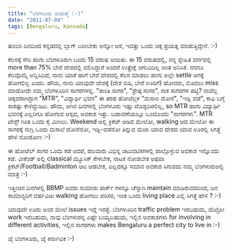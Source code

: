 ```yaml
---
title: "ಬೆಂಗಳೂರು ಮಹಾತ್ಮೆ :-)"
date: "2011-07-04"
tags: [Bengaluru, Kannada]
---
```


ತುಂಬಾ ದಿನದಿಂದ ಕನ್ನಡದಲ್ಲಿ ಬ್ಲಾಗ್ ಬರೀಬೇಕು ಅನ್ನೋ ಆಸೆ, ಇವತ್ತು ಒಂದು ಚಿಕ್ಕ ಪ್ರಯತ್ನ ಮಾಡುತ್ತಿದ್ದೇನೆ. :-)

ಕೆಲಸಕ್ಕೆ ಸೇರಿ ಹಾಗು ಬೆಂಗಳೂರುಗಿ ಬಂದು 15 ವರುಷ ಆಯಿತು. ಈ 15 ವರುಷದಲ್ಲಿ, ನನ್ನ ಸ್ನೇಹಿತ ವರ್ಗದಲ್ಲಿ more than 75% ಬೇರೆ ದೇಶದಲ್ಲಿ ವಲಿಸಿದ್ದಾರೆ ಅಂದರೆ ಉತ್ಪ್ರೇಕ್ಷೆ ಆಗುವಿದಿಲ್ಲ ಅಂತ ಅನಿಸಿಕೆ. ನನಗೂ ಕೆಲವೊಮ್ಮೆ ಅನ್ನಿಸಿದಿದೆ, ನಾನು ಯಾಕೆ ಹಾಗೆ ಬೇರೆ ದೇಶದಲ್ಲಿ ಕೆಲಸ ಮಾಡಲು ಹಾಗು ಅಲ್ಲೇ settle ಆಗಕ್ಕೆ ಹೋಗಲಿಲ್ಲ ಎಂದು. ಹೌದು, ನಾನು ಯಾವುದೇ ದೇಶಕ್ಕೆ (ದೇಶ ಬಿಡಿ, ಬೇರೆ ಊರಿಗೆ) ಹೋದರು, ಮೊದಲು miss ಮಾಡೋದೇ ನಮ್ಮ ಬೆಂಗಳೂರಿನ ಸಾಗರಗಳನ್ನ. "ಶಾಂತಿ ಸಾಗರ", "ಶ್ರೇಷ್ಠ ಸಾಗರ", ಸಾಕ ಸಾಗರಗಳ ಪಟ್ಟಿ? ನಾವೆಲ್ಲ ಚಿಕ್ಕವರಾಗಿದ್ದಾಗ "MTR", "ವಿದ್ಯಾರ್ಥಿ ಭವನ" ಈ ತರಹ ಹೋಟೆಲ್ಗಳ "ಮಸಾಲ ದೋಸೆ", "ಇಡ್ಲಿ ವಡೆ", ಕಾಫಿ ಬಗ್ಗೆ ಸಾಕಷ್ಟು ಕೇಳಿದ್ದುಂಟು. ಹೌದು, ಆಗಿನ ದಿನಗಳಲ್ಲಿ ಬೆಂಗಳೂರು ಇಷ್ಟು ದೊಡ್ದದಿರಲಿಲ್ಲ, so MTR ಹಾಗು ವಿದ್ಯಾರ್ಥಿ ಭವನಕ್ಕೆ ಎಲ್ಲರಿಗೂ ಹೋಗುವ ಆಸ್ಪದ, ಅವಕಾಶ ಇತ್ತು. ಬಡಾವಣೆಯಲ್ಲೂ ಒಂದೊಂದು "ಸಾಗರಗಳು". MTR ಟೇಸ್ಟ್ ಗಿಂತ ಒಂದು ಕೈ ಮಿಗಿಲು. Weekend ಅಲ್ಲಿ ಕ್ರಿಕೆಟ್ ಆಡಿದ ಮೇಲೋ, walking ಆದ ಮೇಲೋ ಈ ಸಾಗರಕ್ಕೆ ನುಗ್ಗಿ ಒಂದು ಮಸಾಲೆ ದೋಸೆನೋ, ಇಡ್ಲಿ-ವಡೆನೋ ತಿನ್ನುವ ಮಜಾ ಯಾವ ದೇಶದ ಯಾವ ಊರಲ್ಲಿ ಸಿಗತ್ತೆ ಹೇಳಿ ನೋಡೋಣ :-)

ಈ ಹೋಟೆಲ್ ಸಾಗರ ಒಂದು ಕಡೆ ಆದರೆ, ಹಲವಾರು ವಿಭಿನ್ನ ಚಟುವಟಿಕಗಳಲ್ಲಿ ಪಾಲ್ಗೊಳ್ಳುವ ಅವಕಾಶ ಇನ್ನೊಂದು ಕಡೆ. ವೀಕೆಂಡ್ ಅಲ್ಲಿ classical ಮ್ಯೂಸಿಕ್ ಕೇಳಬೇಕ, ನಾಟಕ ನೋಡಬೇಕ ಅಥವಾ ಕ್ರಿಕೆಟ್/Football/Badminton ಆಟ ಆಡಬೇಕ, ಎಲ್ಲದಕ್ಕೂ ಸಮಾನ ಅವಕಾಶ ಸಿಗುವದು ನಮ್ಮ ಬೆಂಗಳುರುಅಲ್ಲಿ ಮಾತ್ರ :-)

ಇತ್ತೀಚಿನ ದಿನಗಳಲ್ಲಿ BBMP ಅವರು ಸುಮಾರು ಪಾರ್ಕ್ ಗಳನ್ನೂ ಚೆನ್ನಾಗಿ maintain ಮಾಡಿರುವದರಿಂದ, ಜನ ಸಾಮಾನ್ಯರಿಗೆ ವರ್ಷವಿಡೀ walking ಹೋಗಲು ಪರಿಸರ, ಇಂತ ಒಂದು living place ಎಲ್ಲಿ ಸಿಗತ್ತೆ ಹೇಳಿ ? :-)

ಯಾವುದೇ ಊರು ಅಂದ ಮೇಲೆ issues ಇದ್ದೆ ಇರತ್ತೆ. ಬೆಂಗಳೂರಿನ traffic problem ಇರಬಹುದು, ಮೆಟ್ರೋ work ಇರಬಹುದು, ನಾವು ಬೆಂಗಳುರನ್ನ ಎಷ್ಟೇ ಬಯ್ಯಬಹುದು, ಇಲ್ಲಿನ ಅವಕಾಶಗಳು for involving in different activities, ಇಲ್ಲಿನ ಸಾಗರಗಳು makes Bengaluru a perfect city to live in :-)

ಜೈ ಬೆಂಗಳೂರು, ಜೈ ಕರ್ನಾಟಕ :-)
